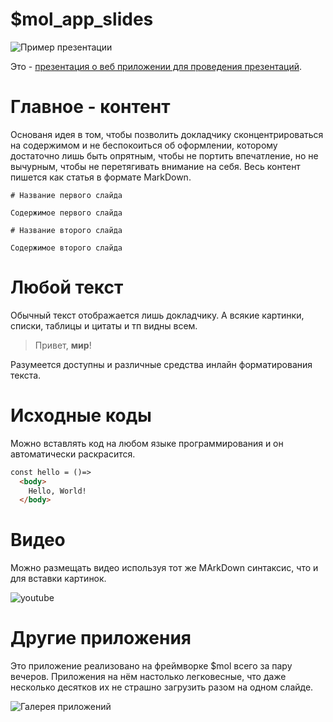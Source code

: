 # $mol_app_slides

![Пример презентации](https://mol.js.org/app/slides/#slides=https%3A%2F%2Fnin-jin.github.io%2Fslides%2Ffibers%2F)

Это - [презентация о веб приложении для проведения презентаций](https://nin-jin.github.io/slides/slides/).

# Главное - контент

Основаня идея в том, чтобы позволить докладчику сконцентрироваться на содержимом и не беспокоиться об оформлении, которому достаточно лишь быть опрятным, чтобы не портить впечатление, но не вычурным, чтобы не перетягивать внимание на себя. Весь контент пишется как статья в формате MarkDown.

```
# Название первого слайда

Содержимое первого слайда

# Название второго слайда

Содержимое второго слайда
```

# Любой текст

Обычный текст отображается лишь докладчику. А всякие картинки, списки, таблицы и цитаты и тп видны всем.

> Привет, **мир**!

Разумеется доступны и различные средства инлайн форматирования текста.

# Исходные коды

Можно вставлять код на любом языке программирования и он автоматически раскрасится.

```html
const hello = ()=>
  <body>
    Hello, World!
  </body>
```

# Видео

Можно размещать видео используя тот же MArkDown синтаксис, что и для вставки картинок.

![youtube](https://www.youtube.com/embed/frddLjdkKpA)

# Другие приложения

Это приложение реализовано на фреймворке $mol всего за пару вечеров. Приложения на нём настолько легковесные, что даже несколько десятков их не страшно загрузить разом на одном слайде.

![Галерея приложений](https://showcase.hyoo.ru/)
